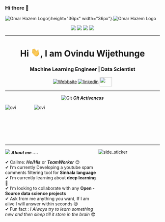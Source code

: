 ### Hi there 👋
![Omar Hazem Logo](https://blogger.googleusercontent.com/img/a/AVvXsEiwuZBmGjHoOs7QC70hmjijHlyCgyo39Me7z7zpwbAeFJU527dbmQACn0klaiaBteX3orea2j3HjQ9164Xznf8FGZtnoSXvqAFC-fWE-8K9Xz_OMHAPBaJEjc-oPhVzB_R1K2WSzWazpspTRTDVrSl84rqzDiPlF6-GauMvhX_M1noJbd44Qj413cA=s16000){:height="36px" width="36px"}.![Omar Hazem Logo](https://blogger.googleusercontent.com/img/a/AVvXsEjtvfNXqEmWVHxzUUIZ4J_E8KgG1nSAJm96hNoj3SVFpgxnR0CtXjoP7jALpPcI6RawufgN7kvYJCWqbEMZC9kDIZsQfHOLcx87YlYie2XumffDmDCKYd2Em72N-gyQgYLUc4Fhi_Vs4QcIwA6353FO-qCLUn4bW6w3N-0klh0mbnX75FAjDFBst_M=s16000)











 <p align="center">
<img src="https://img.shields.io/badge/Age-23-blue" />
  <img src="https://img.shields.io/badge/Focus-Machine%20Learning%20%26%20 Devops-brightgreen" />
  <img src="https://img.shields.io/badge/Lives-Egypt-success" />
  <img src="https://img.shields.io/badge/Languages-English%20%26%20Arabic-brightgreen" />
</p>
<hr>
<h1 align="center">Hi <img src="https://raw.githubusercontent.com/ABSphreak/ABSphreak/master/gifs/Hi.gif" width="30px">, I am Ovindu Wijethunge </h1>
<h3 align="center">Machine Learning Engineer | Data Scientist </h3>
<p align="center">
<a href="http://www.meetomarhazem.me" target="blank"><img align="center" src="https://icons-for-free.com/iconfiles/png/512/chrome+google+chrome+icon-1320168278366695010.png" alt="Webbsite" height="40" width="40" /></a>
<a href="https://www.linkedin.com/in/ovinduwijethunge/" target="blank"><img align="center" src="https://image.flaticon.com/icons/png/128/174/174857.png" alt="linkedin" height="40" width="40" /></a>  
 <a href = "mailto: omarhazem6@gmail.com"><img align="center" src="https://seeklogo.com/images/G/gmail-new-2020-logo-32DBE11BB4-seeklogo.com.png" height="30" width="40" /></a>
</p>
</p>



  <hr>
  <p align="center">
 <img src="https://media.giphy.com/media/W5eoZHPpUx9sapR0eu/giphy.gif" width="30px" alt="Git"/>&nbsp;<i><b>Git Activeness</b></i></p>
 
<p><img align="left" src="https://github-readme-stats.vercel.app/api/top-langs?username=Zomma2&show_icons=true&locale=en&layout=compact&theme=chartreuse-dark" alt="ovi" /></p>
<p>&nbsp;<img align="right" src="https://github-readme-stats.vercel.app/api?username=Zomma2&show_icons=true&locale=en&theme=chartreuse-dark" alt="ovi" width="410" /></p>
<br><br><br><br><br>

<hr>

<img align="right" width=200px height=200px alt="side_sticker" src="https://media.giphy.com/media/TEnXkcsHrP4YedChhA/giphy.gif" />

<img src="https://media.giphy.com/media/iY8CRBdQXODJSCERIr/giphy.gif" width="30px">&nbsp;***About me ....***

✔ Callme: ***He/His*** or ***TeamWorker*** 😊 <br>
✔ I’m currently Developing a youtube spam comments filtering tool for **Sinhala language**<br>
✔ I’m currently learning about **deep learning**🥰<br>
✔ I’m looking to collaborate with any **Open - Source data science projects**<br>
✔ Ask from me anything you want, If I am alive I will answer within seconds 😉<br>
✔ Fun fact : *I Always try to learn something new and then sleep till it store in the brain* 😎<br><br><br><br>






<!--
**Zomma2/Zomma2** is a ✨ _special_ ✨ repository because its `README.md` (this file) appears on your GitHub profile.

Here are some ideas to get you started:

- 🔭 I’m currently working on ...
- 🌱 I’m currently learning ...
- 👯 I’m looking to collaborate on ...
- 🤔 I’m looking for help with ...
- 💬 Ask me about ...
- 📫 How to reach me: ...
- 😄 Pronouns: ...
- ⚡ Fun fact: ...
-->
